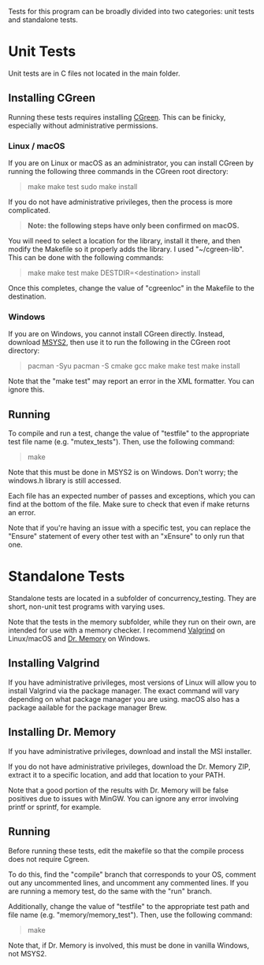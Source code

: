 Tests for this program can be broadly divided into two categories: unit tests and standalone tests.

# Unit Tests

Unit tests are in C files not located in the main folder. 

## Installing CGreen

Running these tests requires installing [CGreen](https://github.com/cgreen-devs/cgreen/releases). This can be finicky, especially without administrative permissions.<br/>

### Linux / macOS

If you are on Linux or macOS as an administrator, you can install CGreen by running the following three commands in the CGreen root directory:

> make
> make test
> sudo make install

If you do not have administrative privileges, then the process is more complicated.<br/>

> **Note: the following steps have only been confirmed on macOS.**

You will need to select a location for the library, install it there, and then modify the Makefile so it properly adds the library. I used "~/cgreen-lib". This can be done with the following commands:

> make
> make test
> make DESTDIR=\<destination\> install

Once this completes, change the value of "cgreenloc" in the Makefile to the destination.

### Windows

If you are on Windows, you cannot install CGreen directly. Instead, download [MSYS2](https://www.msys2.org), then use it to run the following in the CGreen root directory:

> pacman -Syu
> pacman -S cmake gcc
> make
> make test
> make install

Note that the "make test" may report an error in the XML formatter. You can ignore this.

## Running

To compile and run a test, change the value of "testfile" to the appropriate test file name (e.g. "mutex_tests"). Then, use the following command:

> make

Note that this must be done in MSYS2 is on Windows. Don't worry; the windows.h library is still accessed.<br/>

Each file has an expected number of passes and exceptions, which you can find at the bottom of the file. Make sure to check that even if make returns an error.<br/>

Note that if you're having an issue with a specific test, you can replace the "Ensure" statement of every other test with an "xEnsure" to only run that one.

# Standalone Tests

Standalone tests are located in a subfolder of concurrency_testing. They are short, non-unit test programs with varying uses.<br/>

Note that the tests in the memory subfolder, while they run on their own, are intended for use with a memory checker. I recommend [Valgrind](https://valgrind.org) on Linux/macOS and [Dr. Memory](https://drmemory.org) on Windows.

## Installing Valgrind

If you have administrative privileges, most versions of Linux will allow you to install Valgrind via the package manager. The exact command will vary depending on what package manager you are using. macOS also has a package aailable for the package manager Brew.

## Installing Dr. Memory

If you have administrative privileges, download and install the MSI installer.<br/>

If you do not have administrative privileges, download the Dr. Memory ZIP, extract it to a specific location, and add that location to your PATH.<br/>

Note that a good portion of the results with Dr. Memory will be false positives due to issues with MinGW. You can ignore any error involving printf or sprintf, for example.

## Running

Before running these tests, edit the makefile so that the compile process does not require Cgreen.<br/>

To do this, find the "compile" branch that corresponds to your OS, comment out any uncommented lines, and uncomment any commented lines. If you are running a memory test, do the same with the "run" branch.<br/>

Additionally, change the value of "testfile" to the appropriate test path and file name (e.g. "memory/memory_test"). Then, use the following command:

> make

Note that, if Dr. Memory is involved, this must be done in vanilla Windows, not MSYS2.